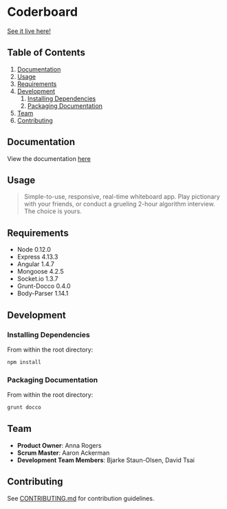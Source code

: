 # Coderboard
[See it live here!](http://hidden-castle-8290.herokuapp.com)

## Table of Contents

1. [Documentation](#Documentation)
2. [Usage](#Usage)
3. [Requirements](#Requirements)
4. [Development](#development)
    1. [Installing Dependencies](#installing-dependencies)
    2. [Packaging Documentation](#packaging-documentation)
5. [Team](#team)
6. [Contributing](#contributing)

## Documentation

View the documentation [here](http://hidden-castle-8290.herokuapp.com/documentation)

## Usage

> Simple-to-use, responsive, real-time whiteboard app. Play pictionary with your friends, or conduct a grueling 2-hour algorithm interview. The choice is yours.

## Requirements

- Node 0.12.0
- Express 4.13.3
- Angular 1.4.7
- Mongoose 4.2.5
- Socket.io 1.3.7
- Grunt-Docco 0.4.0
- Body-Parser 1.14.1


## Development

### Installing Dependencies

From within the root directory:

```sh
npm install
```

### Packaging Documentation

From within the root directory:

```sh
grunt docco
```

## Team

  - __Product Owner__: Anna Rogers
  - __Scrum Master__: Aaron Ackerman
  - __Development Team Members__: Bjarke Staun-Olsen, David Tsai


## Contributing

See [CONTRIBUTING.md](CONTRIBUTING.md) for contribution guidelines.
